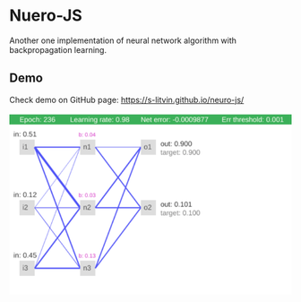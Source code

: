 # Nuero-JS
Another one implementation of neural network algorithm with backpropagation learning. 

## Demo
Check demo on GitHub page: https://s-litvin.github.io/neuro-js/

![alt text](https://raw.githubusercontent.com/s-litvin/neuro-js/master/preview.png)
 